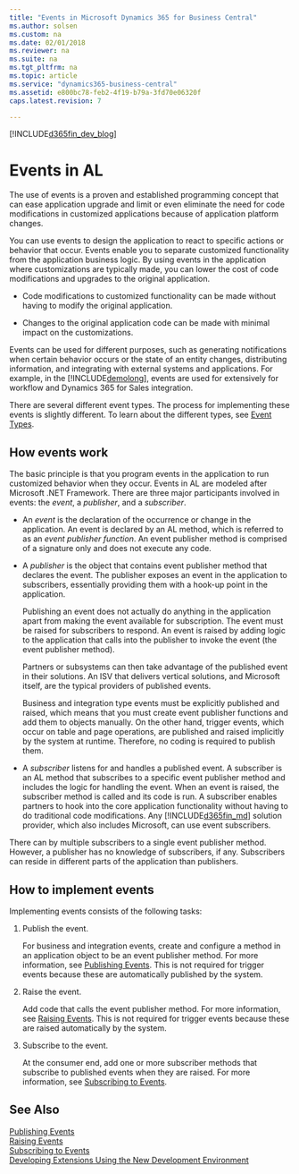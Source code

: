```yaml
---
title: "Events in Microsoft Dynamics 365 for Business Central"
ms.author: solsen
ms.custom: na
ms.date: 02/01/2018
ms.reviewer: na
ms.suite: na
ms.tgt_pltfrm: na
ms.topic: article
ms.service: "dynamics365-business-central"
ms.assetid: e800bc78-feb2-4f19-b79a-3fd70e06320f
caps.latest.revision: 7

---
```


[!INCLUDE[d365fin_dev_blog](includes/d365fin_dev_blog.md)]

# Events in AL
The use of events is a proven and established programming concept that can ease application upgrade and limit or even eliminate the need for code modifications in customized applications because of application platform changes.  

You can use events to design the application to react to specific actions or behavior that occur. Events enable you to separate customized functionality from the application business logic. By using events in the application where customizations are typically made, you can lower the cost of code modifications and upgrades to the original application.  

-   Code modifications to customized functionality can be made without having to modify the original application.  

-   Changes to the original application code can be made with minimal impact on the customizations.  

 Events can be used for different purposes, such as generating notifications when certain behavior occurs or the state of an entity changes, distributing information, and integrating with external systems and applications. For example, in the [!INCLUDE[demolong](includes/demolong_md.md)], events are used for extensively for workflow and Dynamics 365 for Sales integration.

 There are several different event types. The process for implementing these events is slightly different. To learn about the different types, see [Event Types](devenv-event-types.md).

## How events work  
 The basic principle is that you program events in the application to run customized behavior when they occur. Events in AL are modeled after Microsoft .NET Framework. There are three major participants involved in events: the *event*, a *publisher*, and a *subscriber*.  

-   An *event* is the declaration of the occurrence or change in the application. An event is declared by an AL method, which is referred to as an *event publisher function*. An event publisher method is comprised of a signature only and does not execute any code.

-   A *publisher* is the object that contains event publisher method that declares the event. The publisher exposes an event in the application to subscribers, essentially providing them with a hook-up point in the application.  

     Publishing an event does not actually do anything in the application apart from making the event available for subscription. The event must be raised for subscribers to respond. An event is raised by adding logic to the application that calls into the publisher to invoke the event (the event publisher method).  

     Partners or subsystems can then take advantage of the published event in their solutions. An ISV that delivers vertical solutions, and Microsoft itself, are the typical providers of published events.  

     Business and integration type events must be explicitly published and raised, which means that you must create event publisher functions and add them to objects manually. On the other hand, trigger events, which occur on table and page operations, are published and raised implicitly by the system at runtime. Therefore, no coding is required to publish them.  

-   A *subscriber* listens for and handles a published event. A subscriber is an AL method that subscribes to a specific event publisher method and includes the logic for handling the event. When an event is raised, the subscriber method is called and its code is run. A subscriber enables partners to hook into the core application functionality without having to do traditional code modifications. Any [!INCLUDE[d365fin_md](includes/d365fin_md.md)] solution provider, which also includes Microsoft, can use event subscribers.  

 There can by multiple subscribers to a single event publisher method. However, a publisher has no knowledge of subscribers, if any. Subscribers can reside in different parts of the application than publishers.  

## How to implement events  
 Implementing events consists of the following tasks:  

1.  Publish the event.  

     For business and integration events, create and configure a method in an application object to be an event publisher method. For more information, see [Publishing Events](devenv-publishing-events.md). This is not required for trigger events because these are automatically published by the system.

2.  Raise the event.  

     Add code that calls the event publisher method. For more information, see [Raising Events](devenv-raising-events.md). This is not required for trigger events because these are raised automatically by the system.

3.  Subscribe to the event.  

     At the consumer end, add one or more subscriber methods that subscribe to published events when they are raised. For more information, see [Subscribing to Events](devenv-subscribing-to-events.md).  


## See Also  
[Publishing Events](devenv-publishing-events.md)  
[Raising Events](devenv-raising-events.md)  
[Subscribing to Events](devenv-subscribing-to-events.md)  
[Developing Extensions Using the New Development Environment](devenv-dev-overview.md)  
<!--NAV
[Debugging Events](devenv-debugging-events.md)  
[Best Practices with Microsoft Dynamics 365 Business Central](devenv-events-best-practices.md)  
 [Walkthrough: Publishing, Raising, and Subcribing to an Event in Microsoft Dynamics NAV](Walkthrough--Publishing--Raising--and-Subcribing-to-an-Event-in-Microsoft-Dynamics-NAV.md)  
[Walkthrough: Implementing New Workflow Events and Responses](Walkthrough--Implementing-New-Workflow-Events-and-Responses.md)  -->
